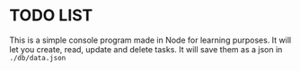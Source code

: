 # TODO LIST
This is a simple console program made in Node for learning purposes.
It will let you create, read, update and delete tasks. It will save them as a json in ```./db/data.json```